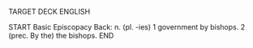 TARGET DECK
ENGLISH

START
Basic
Episcopacy
Back: n. (pl. -ies) 1 government by bishops. 2 (prec. By the) the bishops.
END
